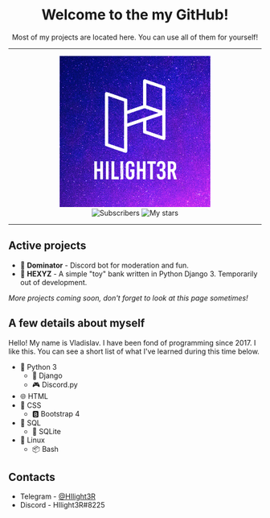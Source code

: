 <h1 align="center">Welcome to the my GitHub!</h1>
<p align="center">Most of my projects are located here. You can use all of them for yourself!</p>

***

<p align="center">
  <img alt="Logo" src="./logo.png" width="300" height="300">
  <br>
  <img alt="Subscribers" src="https://img.shields.io/github/followers/hilight3r?label=Subscribers&style=social">
  <img alt="My stars" src="https://img.shields.io/github/stars/hilight3r?label=My%20stars&style=social">
</p>

***

## Active projects

- 💠 **Dominator** - Discord bot for moderation and fun.
- 🔶 **HEXYZ** - A simple "toy" bank written in Python Django 3. Temporarily out of development.

*More projects coming soon, don't forget to look at this page sometimes!*

## A few details about myself
Hello! My name is Vladislav. I have been fond of programming since 2017. I like this. You can see a short list of what I've learned during this time below.
- 🐍 Python 3
  - 🚬 Django
  - 🎮 Discord.py
- 🌐 HTML
- 📃 CSS
  - 🅱 Bootstrap 4
- 🌌 SQL
  - 🔰 SQLite
- 🐧 Linux
  - 📦 Bash
  
## Contacts
- Telegram - [@HIlight3R](https://t.me/hilight3r)
- Discord - HIlight3R#8225
